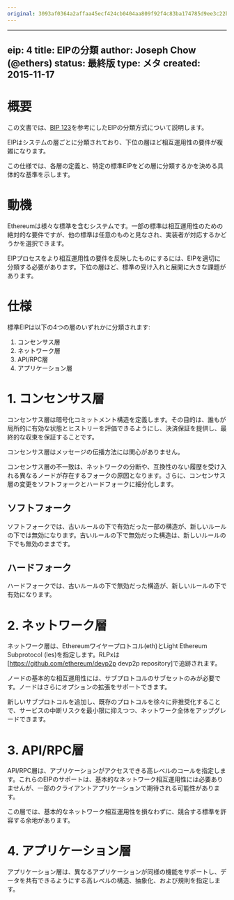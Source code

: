 ```yaml
---
original: 3093af0364a2affaa45ecf424cb0404aa809f92f4c83ba174785d9ee3c22bf8f
---
```


---
eip: 4
title: EIPの分類
author: Joseph Chow (@ethers)
status: 最終版
type: メタ
created: 2015-11-17
---

# 概要

この文書では、[BIP 123](https://github.com/bitcoin/bips/blob/master/bip-0123.mediawiki)を参考にしたEIPの分類方式について説明します。

EIPはシステムの層ごとに分類されており、下位の層ほど相互運用性の要件が複雑になります。

この仕様では、各層の定義と、特定の標準EIPをどの層に分類するかを決める具体的な基準を示します。

# 動機

Ethereumは様々な標準を含むシステムです。一部の標準は相互運用性のための絶対的な要件ですが、他の標準は任意のものと見なされ、実装者が対応するかどうかを選択できます。

EIPプロセスをより相互運用性の要件を反映したものにするには、EIPを適切に分類する必要があります。下位の層ほど、標準の受け入れと展開に大きな課題があります。

# 仕様

標準EIPは以下の4つの層のいずれかに分類されます:

1. コンセンサス層
2. ネットワーク層
3. API/RPC層
4. アプリケーション層

# 1. コンセンサス層

コンセンサス層は暗号化コミットメント構造を定義します。その目的は、誰もが局所的に有効な状態とヒストリーを評価できるようにし、決済保証を提供し、最終的な収束を保証することです。

コンセンサス層はメッセージの伝播方法には関心がありません。

コンセンサス層の不一致は、ネットワークの分断や、互換性のない履歴を受け入れる異なるノードが存在するフォークの原因となります。さらに、コンセンサス層の変更をソフトフォークとハードフォークに細分化します。

## ソフトフォーク

ソフトフォークでは、古いルールの下で有効だった一部の構造が、新しいルールの下では無効になります。古いルールの下で無効だった構造は、新しいルールの下でも無効のままです。

## ハードフォーク

ハードフォークでは、古いルールの下で無効だった構造が、新しいルールの下で有効になります。

# 2. ネットワーク層

ネットワーク層は、Ethereumワイヤープロトコル(eth)とLight Ethereum Subprotocol (les)を指定します。RLPxは[https://github.com/ethereum/devp2p devp2p repository]で追跡されます。

ノードの基本的な相互運用性には、サブプロトコルのサブセットのみが必要です。ノードはさらにオプションの拡張をサポートできます。

新しいサブプロトコルを追加し、既存のプロトコルを徐々に非推奨化することで、サービスの中断リスクを最小限に抑えつつ、ネットワーク全体をアップグレードできます。

# 3. API/RPC層

API/RPC層は、アプリケーションがアクセスできる高レベルのコールを指定します。これらのEIPのサポートは、基本的なネットワーク相互運用性には必要ありませんが、一部のクライアントアプリケーションで期待される可能性があります。

この層では、基本的なネットワーク相互運用性を損なわずに、競合する標準を許容する余地があります。

# 4. アプリケーション層

アプリケーション層は、異なるアプリケーションが同様の機能をサポートし、データを共有できるようにする高レベルの構造、抽象化、および規則を指定します。